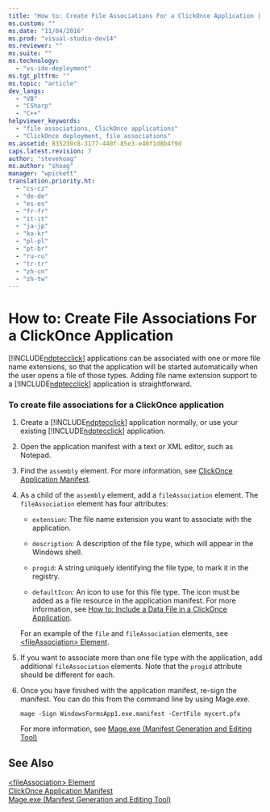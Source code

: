 ```yaml
---
title: "How to: Create File Associations For a ClickOnce Application | Microsoft Docs"
ms.custom: ""
ms.date: "11/04/2016"
ms.prod: "visual-studio-dev14"
ms.reviewer: ""
ms.suite: ""
ms.technology: 
  - "vs-ide-deployment"
ms.tgt_pltfrm: ""
ms.topic: "article"
dev_langs: 
  - "VB"
  - "CSharp"
  - "C++"
helpviewer_keywords: 
  - "file associations, ClickOnce applications"
  - "ClickOnce deployment, file associations"
ms.assetid: 835230c8-3177-440f-85e3-e40f1d8b4f9d
caps.latest.revision: 7
author: "stevehoag"
ms.author: "shoag"
manager: "wpickett"
translation.priority.ht: 
  - "cs-cz"
  - "de-de"
  - "es-es"
  - "fr-fr"
  - "it-it"
  - "ja-jp"
  - "ko-kr"
  - "pl-pl"
  - "pt-br"
  - "ru-ru"
  - "tr-tr"
  - "zh-cn"
  - "zh-tw"
---
```

# How to: Create File Associations For a ClickOnce Application
[!INCLUDE[ndptecclick](../deployment/includes/ndptecclick_md.md)] applications can be associated with one or more file name extensions, so that the application will be started automatically when the user opens a file of those types. Adding file name extension support to a [!INCLUDE[ndptecclick](../deployment/includes/ndptecclick_md.md)] application is straightforward.  
  
### To create file associations for a ClickOnce application  
  
1.  Create a [!INCLUDE[ndptecclick](../deployment/includes/ndptecclick_md.md)] application normally, or use your existing [!INCLUDE[ndptecclick](../deployment/includes/ndptecclick_md.md)] application.  
  
2.  Open the application manifest with a text or XML editor, such as Notepad.  
  
3.  Find the `assembly` element. For more information, see [ClickOnce Application Manifest](../deployment/clickonce-application-manifest.md).  
  
4.  As a child of the `assembly` element, add a `fileAssociation` element. The `fileAssociation` element has four attributes:  
  
    -   `extension`: The file name extension you want to associate with the application.  
  
    -   `description`: A description of the file type, which will appear in the Windows shell.  
  
    -   `progid`: A string uniquely identifying the file type, to mark it in the registry.  
  
    -   `defaultIcon`: An icon to use for this file type. The icon must be added as a file resource in the application manifest. For more information, see [How to: Include a Data File in a ClickOnce Application](../deployment/how-to-include-a-data-file-in-a-clickonce-application.md).  
  
     For an example of the `file` and `fileAssociation` elements, see [\<fileAssociation> Element](../deployment/fileassociation-element-clickonce-application.md).  
  
5.  If you want to associate more than one file type with the application, add additional `fileAssociation` elements. Note that the `progid` attribute should be different for each.  
  
6.  Once you have finished with the application manifest, re-sign the manifest. You can do this from the command line by using Mage.exe.  
  
     `mage -Sign WindowsFormsApp1.exe.manifest -CertFile mycert.pfx`  
  
     For more information, see [Mage.exe (Manifest Generation and Editing Tool)](http://msdn.microsoft.com/en-us/Library/77dfe576-2962-407e-af13-82255df725a1)  
  
## See Also  
 [\<fileAssociation> Element](../deployment/fileassociation-element-clickonce-application.md)   
 [ClickOnce Application Manifest](../deployment/clickonce-application-manifest.md)   
 [Mage.exe (Manifest Generation and Editing Tool)](http://msdn.microsoft.com/en-us/Library/77dfe576-2962-407e-af13-82255df725a1)